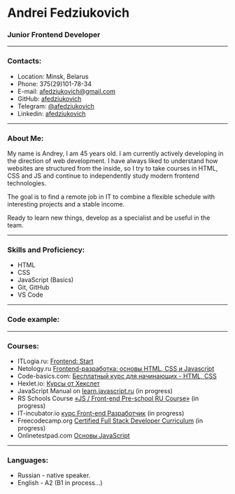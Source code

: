 # Andrei Fedziukovich

### Junior Frontend Developer

------
### Contacts:

* Location: Minsk, Belarus
* Phone: 375(29)101-78-34
* E-mail: afedziukovich@gmail.com
* GitHub: [afedziukovich](https://github.com/afedziukovich)
* Telegram: [@afedziukovich](https://t.me/afedziukovich)
* Linkedin: [afedziukovich](https://www.linkedin.com/in/afedziukovich/)

------
### About Me:

My name is Andrey, I am 45 years old. I am currently actively developing in the direction of web development. I have always liked to understand how websites are structured from the inside, so I try to take courses in HTML, CSS and JS and continue to independently study modern frontend technologies.

The goal is to find a remote job in IT to combine a flexible schedule with interesting projects and a stable income.

Ready to learn new things, develop as a specialist and be useful in the team.

------
### Skills and Proficiency:

* HTML
* CSS
* JavaScript (Basics)
* Git, GitHub
* VS Code

------
### Code example:

------
### Courses:
* ITLogia.ru: [Frontend: Start](https://itlogia.ru/certificates/intensive/16977-101250)
* Netology.ru [Frontend-разработка: основы HTML, CSS и Javascript](https://u.netology.ru/backend/uploads/legacy/shared_diplomas/image/577466/d32737c776bbb8c035e78d069bbfdeec.png)
* Code-basics.com: [Бесплатный курс для начинающих - HTML, CSS](https://code-basics.com/ru)
* Hexlet.io: [Курсы от Хекслет](https://ru.hexlet.io/u/afedziukovich)
* JavaScript Manual on [learn.javascript.ru](https://learn.javascript.ru/) (in progress)
* RS Schools Course [«JS / Front-end Pre-school RU Course»](https://rs.school/courses) (in progress)
* IT-incubator.io [курс Front-end Разработчик](https://sandbox.it-incubator.io/steps/competition) (in progress)
* Freecodecamp.org [Certified Full Stack Developer Curriculum](https://www.freecodecamp.org/afedziukovich) (in progress)
* Onlinetestpad.com [Основы JavaScript](https://onlinetestpad.com/ru/testresult/1297623-osnovy-javascript?res=xfb4cu4s2ojaq)

------
### Languages:
* Russian - native speaker.
* English - A2 (B1 in process…)